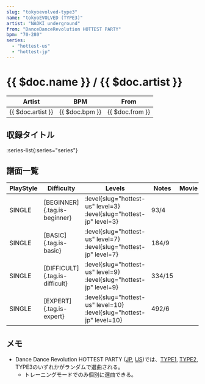 ```yaml
---
slug: "tokyoevolved-type3"
name: "tokyoEVOLVED (TYPE3)"
artist: "NAOKI underground"
from: "DanceDanceRevolution HOTTEST PARTY"
bpm: "70-280"
series:
  - "hottest-us"
  - "hottest-jp"
---
```


# {{ $doc.name }} / {{ $doc.artist }}

|Artist|BPM|From|
|------|---|----|
|{{ $doc.artist }}|{{ $doc.bpm }}|{{ $doc.from }}|

## 収録タイトル

:series-list{:series="series"}

## 譜面一覧

|PlayStyle|Difficulty|Levels|Notes|Movie|
|---------|----------|------|-----|-----|
|SINGLE|[BEGINNER]{.tag.is-beginner}|<div class="field is-grouped is-grouped-multiline"> :level{slug="hottest-us" level=3} :level{slug="hottest-jp" level=3}</div>|93/4||
|SINGLE|[BASIC]{.tag.is-basic}|<div class="field is-grouped is-grouped-multiline"> :level{slug="hottest-us" level=7} :level{slug="hottest-jp" level=7}</div>|184/9||
|SINGLE|[DIFFICULT]{.tag.is-difficult}|<div class="field is-grouped is-grouped-multiline"> :level{slug="hottest-us" level=9} :level{slug="hottest-jp" level=9}</div>|334/15||
|SINGLE|[EXPERT]{.tag.is-expert}|<div class="field is-grouped is-grouped-multiline"> :level{slug="hottest-us" level=10} :level{slug="hottest-jp" level=10}</div>|492/6||

## メモ

- Dance Dance Revolution HOTTEST PARTY ([JP](/series/hottest-jp), [US](/series/hottest-us))では、[TYPE1](/songs/tokyoevolved-type1), [TYPE2](/songs/tokyoevolved-type2), TYPE3のいずれかがランダムで選曲される。
  - トレーニングモードでのみ個別に選曲できる。
